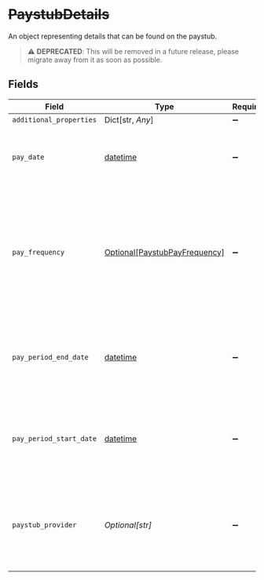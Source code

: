 # ~~PaystubDetails~~

An object representing details that can be found on the paystub.

> :warning: **DEPRECATED**: This will be removed in a future release, please migrate away from it as soon as possible.


## Fields

| Field                                                                                                           | Type                                                                                                            | Required                                                                                                        | Description                                                                                                     |
| --------------------------------------------------------------------------------------------------------------- | --------------------------------------------------------------------------------------------------------------- | --------------------------------------------------------------------------------------------------------------- | --------------------------------------------------------------------------------------------------------------- |
| `additional_properties`                                                                                         | Dict[str, *Any*]                                                                                                | :heavy_minus_sign:                                                                                              | N/A                                                                                                             |
| `pay_date`                                                                                                      | [datetime](https://docs.python.org/3/library/datetime.html#datetime-objects)                                    | :heavy_minus_sign:                                                                                              | Pay date on the paystub in the 'YYYY-MM-DD' format.                                                             |
| `pay_frequency`                                                                                                 | [Optional[PaystubPayFrequency]](../../models/shared/paystubpayfrequency.md)                                     | :heavy_minus_sign:                                                                                              | The frequency at which the employee is paid. Possible values: `MONTHLY`, `BI-WEEKLY`, `WEEKLY`, `SEMI-MONTHLY`. |
| `pay_period_end_date`                                                                                           | [datetime](https://docs.python.org/3/library/datetime.html#datetime-objects)                                    | :heavy_minus_sign:                                                                                              | Ending date of the pay period on the paystub in the 'YYYY-MM-DD' format.                                        |
| `pay_period_start_date`                                                                                         | [datetime](https://docs.python.org/3/library/datetime.html#datetime-objects)                                    | :heavy_minus_sign:                                                                                              | Beginning date of the pay period on the paystub in the 'YYYY-MM-DD' format.                                     |
| `paystub_provider`                                                                                              | *Optional[str]*                                                                                                 | :heavy_minus_sign:                                                                                              | The name of the payroll provider that generated the paystub, e.g. ADP                                           |
